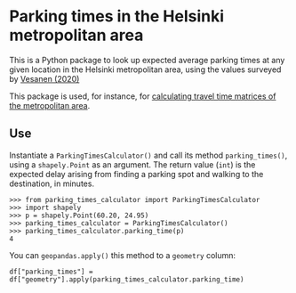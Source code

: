# Parking times in the Helsinki metropolitan area

This is a Python package to look up expected average parking times at any given
location in the Helsinki metropolitan area, using the values surveyed by
[Vesanen (2020)](http://hdl.handle.net/10138/320835)

This package is used, for instance, for [calculating travel time matrices of the
metropolitan
area](https://github.com/DigitalGeographyLab/Helsinki-Travel-Time-Matrices).

## Use

Instantiate a `ParkingTimesCalculator()` and call its method `parking_times()`,
using a `shapely.Point` as an argument. The return value (`int`) is the expected
delay arising from finding a parking spot and walking to the destination, in
minutes.

```
>>> from parking_times_calculator import ParkingTimesCalculator
>>> import shapely
>>> p = shapely.Point(60.20, 24.95)
>>> parking_times_calculator = ParkingTimesCalculator()
>>> parking_times_calculator.parking_time(p)
4
```

You can `geopandas.apply()` this method to a `geometry` column:

```
df["parking_times"] = df["geometry"].apply(parking_times_calculator.parking_time)
```
